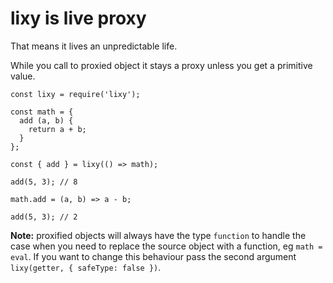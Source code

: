 # lixy is live proxy

That means it lives an unpredictable life.

While you call to proxied object it stays a proxy unless you get a primitive
value.

```
const lixy = require('lixy');

const math = {
  add (a, b) {
    return a + b;
  }
};

const { add } = lixy(() => math);

add(5, 3); // 8

math.add = (a, b) => a - b;

add(5, 3); // 2
```

**Note:** proxified objects will always have the type `function` to handle the
case when you need to replace the source object with a function, eg
`math = eval`. If you want to change this behaviour pass the second argument
`lixy(getter, { safeType: false })`.
